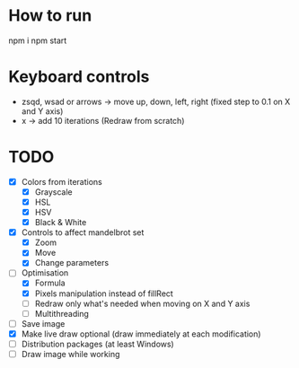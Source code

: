 # How to run
npm i
npm start

# Keyboard controls
 - zsqd, wsad or arrows -> move up, down, left, right (fixed step to 0.1 on X and Y axis)
 - x -> add 10 iterations (Redraw from scratch)

# TODO
- [x] Colors from iterations
  - [x] Grayscale
  - [x] HSL
  - [x] HSV
  - [x] Black & White
- [x] Controls to affect mandelbrot set
  - [x] Zoom
  - [x] Move
  - [x] Change parameters
- [ ] Optimisation
  - [x] Formula
  - [x] Pixels manipulation instead of fillRect
  - [ ] Redraw only what's needed when moving on X and Y axis
  - [ ] Multithreading
- [ ] Save image
- [x] Make live draw optional (draw immediately at each modification)
- [ ] Distribution packages (at least Windows)
- [ ] Draw image while working
